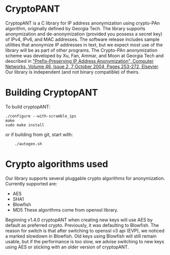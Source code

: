 
# CryptoPANT

CryptopANT is a C library for IP address anonymization using crypto-PAn
algorithm, originally defined by Georgia Tech.
The library supports anonymization and de-anonymization (provided you possess a
secret key) of IPv4, IPv6, and MAC addresses.
The software release includes
sample utilities that anonymize IP addresses in text,
but we expect most use of the library will be as part of other programs.
The Crypto-PAn anonymization scheme was developed by Xu, Fan, Ammar, and Moon at Georgia Tech and described
in <a href='http://authors.elsevier.com/sd/article/S1389128604001197'>
"Prefix-Preserving IP  Address Anonymization", Computer Networks,
Volume 46, Issue 2, 7 October 2004, Pages 253-272, Elsevier</a>.
Our library is independent (and not binary compatible) of theirs.

# Building CryptopANT

To build cryptopANT:

	./configure --with-scramble_ips
	make
	sudo make install

or if building from git, start with:

    	./autogen.sh



# Crypto algorithms used

Our library supports several pluggable crypto algorithms for anonymization.
Currently supported are:
 * AES
 * SHA1
 * Blowfish
 * MD5
These algorithms come from openssl library.

Beginning v1.4.0 cryptopANT when creating new keys will use AES by default
as preferred crypto.  Previously, it was defaulting to Blowfish.  The reason for switch
is that after switching to openssl v3 api (EVP), we noticed a marked slowdown in Blowfish.
Old keys using Blowfish will still remain usable, but if the performance is too slow, we
advise switching to new keys using AES or sticking with an older version of cryptopANT.    


